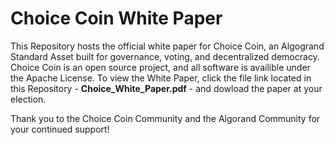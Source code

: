 # Choice Coin White Paper
This Repository hosts the official white paper for Choice Coin, an Algogrand Standard Asset built for governance, voting, and decentralized democracy. Choice Coin is an open source project, and all software is availible under the Apache License. To view the White Paper, click the file link located in this Repository - **Choice_White_Paper.pdf** - and dowload the paper at your election. 

Thank you to the Choice Coin Community and the Algorand Community for your continued support!
